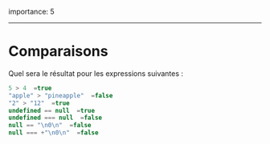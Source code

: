 importance: 5

---

# Comparaisons

Quel sera le résultat pour les expressions suivantes :

```js no-beautify
5 > 4  =true
"apple" > "pineapple"  =false
"2" > "12"  =true
undefined == null  =true
undefined === null  =false
null == "\n0\n"  =false
null === +"\n0\n"  =false
```

